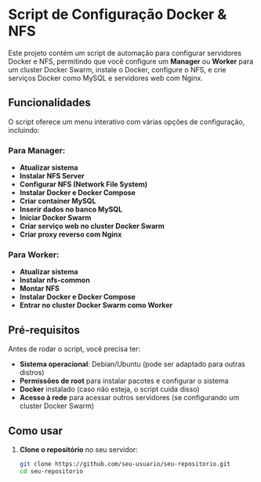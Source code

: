 # Script de Configuração Docker & NFS

Este projeto contém um script de automação para configurar servidores Docker e NFS, permitindo que você configure um **Manager** ou **Worker** para um cluster Docker Swarm, instale o Docker, configure o NFS, e crie serviços Docker como MySQL e servidores web com Nginx.

## Funcionalidades

O script oferece um menu interativo com várias opções de configuração, incluindo:

### Para Manager:
- **Atualizar sistema**
- **Instalar NFS Server**
- **Configurar NFS (Network File System)**
- **Instalar Docker e Docker Compose**
- **Criar container MySQL**
- **Inserir dados no banco MySQL**
- **Iniciar Docker Swarm**
- **Criar serviço web no cluster Docker Swarm**
- **Criar proxy reverso com Nginx**

### Para Worker:
- **Atualizar sistema**
- **Instalar nfs-common**
- **Montar NFS**
- **Instalar Docker e Docker Compose**
- **Entrar no cluster Docker Swarm como Worker**

## Pré-requisitos

Antes de rodar o script, você precisa ter:

- **Sistema operacional**: Debian/Ubuntu (pode ser adaptado para outras distros)
- **Permissões de root** para instalar pacotes e configurar o sistema
- **Docker** instalado (caso não esteja, o script cuida disso)
- **Acesso à rede** para acessar outros servidores (se configurando um cluster Docker Swarm)

## Como usar

1. **Clone o repositório** no seu servidor:
   
   ```bash
   git clone https://github.com/seu-usuario/seu-repositorio.git
   cd seu-repositorio
